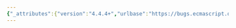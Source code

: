 ```yaml
---
{"_attributes":{"version":"4.4.4+","urlbase":"https://bugs.ecmascript.org/","maintainer":"dherman@mozilla.com"},"bug":{"bug_id":1529,"creation_ts":"2013-05-30 12:24:00 -0700","short_desc":"15.4.4.8 Array.prototype.reverse does not throw a type error","delta_ts":"2013-06-17 13:23:07 -0700","product":"Test262","component":"ECMA-262 Tests","version":"unspecified","rep_platform":"All","op_sys":"All","bug_status":"IN_PROGRESS","priority":"Normal","bug_severity":"normal","everconfirmed":true,"reporter":{"uid":"prsriniv","name":"Prashanth Srinivasan"},"assigned_to":{"uid":"prsriniv","name":"Prashanth Srinivasan"},"cc":["pruiz9999","trbaker"],"long_desc":[{"commentid":4103,"comment_count":0,"who":{"uid":"prsriniv","name":"Prashanth Srinivasan"},"bug_when":"2013-05-30 12:24:51 -0700","thetext":"The ES5.1 spec for 15.4.4.8 has 'true' as the last argument to the Get/Put/Delete operations in its algorithm, i.e. throw a type error if the element attributes forbid a value change or deletion. test262 does not test for this and of the main browsers Chrome gets this wrong: it correctly blocks the forbidden updates, but silently ignores this instead of throwing an error, and hence also continues reversing instead of aborting.\n\nhttps://mail.mozilla.org/pipermail/test262-discuss/2013-April/000161.html\nFrom Paul Ruizendaal's email to the discuss thread."},{"commentid":4136,"comment_count":1,"attachid":"53","who":{"uid":"prsriniv","name":"Prashanth Srinivasan"},"bug_when":"2013-06-04 14:11:39 -0700","thetext":"Created attachment 53\nTest cases that check true is passed to attributes if not throw a TypeError"},{"commentid":4182,"comment_count":2,"attachid":"64","who":{"uid":"prsriniv","name":"Prashanth Srinivasan"},"bug_when":"2013-06-12 12:16:51 -0700","thetext":"Created attachment 64\nTest cases that check true is passed to element attributes if not throw a TypeError\n\nAs noted in bug description, these 2 test cases fail on v8 debug and release version as it blocks the forbidden updates, but does not throw an error."},{"commentid":4195,"comment_count":3,"who":"pruiz9999","bug_when":"2013-06-17 13:23:07 -0700","thetext":"[1] The spec algorithm says that reversing progresses until it hits an error: it is not atomic, and an exception halfway through results in a half reversed array (cq. array-like object). Hence, just testing the elements beforehand for blocking attributes and throwing an early error is a no-go optimization.\n\nThe proposed tests use a 2 element array to reverse. Using a 4 element array and testing for \"semi-reversedness\"  is a better test choice I think.\n\n[2] Array.prototype.reverse also works on array-like objects. This is not verified.\n\n[3] In real world implementations there is probably a \"slow path\" implementation that implements the spec algorithm literally and an optimized path for dense arrays. It might be useful to add a test with a dense 50 (or so) element array, just to test something that is likely on a fast path. The counter argument would be that test262 is about spec coverage, not code coverage."}],"attachment":[{"_attributes":{"isobsolete":"1","ispatch":"1"},"attachid":"53","date":"2013-06-04 14:11:00 -0700","delta_ts":"2013-06-12 12:16:51 -0700","desc":"Test cases that check true is passed to attributes if not throw a TypeError","filename":"bug_1529.patch","type":"text/plain","size":"1528","attacher":{"_attributes":{"name":"Prashanth Srinivasan"},"_text":"prsriniv"},"data":{"_attributes":{"encoding":"base64"},"_text":"ZGlmZiAtciBlNjJlMWIzNWYwZDkgdGVzdC9zdWl0ZS9jaDE1LzE1LjQvMTUuNC40LzE1LjQuNC44\nL1MxNS40LjQuOF9BNS44LmpzCi0tLSAvZGV2L251bGwJVGh1IEphbiAwMSAwMDowMDowMCAxOTcw\nICswMDAwCisrKyBiL3Rlc3Qvc3VpdGUvY2gxNS8xNS40LzE1LjQuNC8xNS40LjQuOC9TMTUuNC40\nLjhfQTUuOC5qcwlUdWUgSnVuIDA0IDE3OjA5OjA3IDIwMTMgLTA0MDAKQEAgLTAsMCArMSw0NiBA\nQAorLy8gQ29weXJpZ2h0IChjKSAyMDEzIEFkb2JlIFN5c3RlbXMgSW5jb3JwZXJhdGVkLiAgQWxs\nIHJpZ2h0cyByZXNlcnZlZC4KKy8vIEFkb2JlIFN5c3RlbXMgSW5jb3JwZXJhdGVkIG1ha2VzIHRo\naXMgY29kZSBhdmFpbGFibGUgdW5kZXIgdGhlIHRlcm1zCisvLyBhbmQgY29uZGl0aW9ucyBzZXQg\nZm9ydGggb24KKy8vIGh0dHA6Ly9oZy5lY21hc2NyaXB0Lm9yZy90ZXN0cy90ZXN0MjYyL3Jhdy1m\naWxlL3RpcC9MSUNFTlNFICh0aGUKKy8vICJVc2UgVGVybXMiKS4gIEFueSByZWRpc3RyaWJ1dGlv\nbiBvZiB0aGlzIGNvZGUgbXVzdCByZXRhaW4gdGhlIGFib3ZlCisvLyBjb3B5cmlnaHQgYW5kIHRo\naXMgbm90aWNlIGFuZCBvdGhlcndpc2UgY29tcGx5IHdpdGggdGhlIFVzZSBUZXJtcy4KKy8qKgor\nICogVGVzdHMgZm9yIEFycmF5LnByb3RvdHlwZS5yZXZlcnNlKCkgZm9yIGVsZW1lbnQgYXR0cmli\ndXRlcyB0aGF0IGZvcmJpZCB2YWx1ZSBjaGFuZ2UKKyAqCisgKiBAcGF0aCBjaDE1LzE1LjQvMTUu\nNC40LzE1LjQuNC44L1MxNS40LjQuOF9BNS44LmpzCisgKiBAZGVzY3JpcHRpb24gQXJyYXkudG9T\ndHJpbmcoKQorICovCisKKy8vQ0hFQ0sjMQorZnVuY3Rpb24gQXJyYXlSZXZlcnNlKCkgeworICB2\nYXIgYSA9IFtdOworICBPYmplY3QuZGVmaW5lUHJvcGVydHkoYSwgJzAnLCB7dmFsdWU6Nywgd3Jp\ndGFibGU6ZmFsc2V9KTsKKyAgYVsxXSA9IDM7CisgIHRyeSB7CisgICAgYS5yZXZlcnNlKCk7Cisg\nICAgcmV0dXJuIGZhbHNlOworICB9IGNhdGNoKGUpIHsKKyAgICBpZiggZS5uYW1lIT09J1R5cGVF\ncnJvcicgKSB7CisgICAgJEVSUk9SKCcjMSBBcnJheS5wcm90b3R5cGUucmV2ZXJzZSA9PT0gVHlw\nZUVycm9yLiBBY3R1YWwgJyArIChlLm5hbWUpKTsKKyAgICByZXR1cm4gZmFsc2U7CisgICAgfQor\nICAgIHJldHVybiB0cnVlOworICB9Cit9CisKKy8vQ0hFQ0sjMgorZnVuY3Rpb24gQXJyYXlSZXZl\ncnNlMSgpIHsKKyAgdmFyIGEgPSBbXTsKKyAgT2JqZWN0LmRlZmluZVByb3BlcnR5KGEsICcwJywg\ne3ZhbHVlOjcsIGNvbmZpZ3VyYWJsZTpmYWxzZX0pOworICBhLmxlbmd0aCA9IDI7CisgIHRyeSB7\nCisgICAgYS5yZXZlcnNlKCk7CisgICAgcmV0dXJuIGZhbHNlOworICB9IGNhdGNoKGUpIHsKKyAg\nICBpZiggZS5uYW1lIT09J1R5cGVFcnJvcicgKSB7CisgICAgJEVSUk9SKCcjMiBBcnJheS5wcm90\nb3R5cGUucmV2ZXJzZSA9PT0gVHlwZUVycm9yLiBBY3R1YWwgJyArIChlLm5hbWUpKTsKKyAgICBy\nZXR1cm4gZmFsc2U7CisgICAgfQorICAgIHJldHVybiB0cnVlOworICB9Cit9Cg==\n"}},{"_attributes":{"isobsolete":"0","ispatch":"1"},"attachid":"64","date":"2013-06-12 12:16:00 -0700","delta_ts":"2013-06-12 12:16:51 -0700","desc":"Test cases that check true is passed to element attributes if not throw a TypeError","filename":"bug_1529.patch","type":"text/plain","size":"4776","attacher":{"_attributes":{"name":"Prashanth Srinivasan"},"_text":"prsriniv"},"data":{"_attributes":{"encoding":"base64"},"_text":"ZGlmZiAtciBlZTQyOWMxYmU2ZjYgdGVzdC9zdWl0ZS9jaDE1LzE1LjQvMTUuNC40LzE1LjQuNC44\nLzE1LjQuNC44LTEuanMKLS0tIC9kZXYvbnVsbAlUaHUgSmFuIDAxIDAwOjAwOjAwIDE5NzAgKzAw\nMDAKKysrIGIvdGVzdC9zdWl0ZS9jaDE1LzE1LjQvMTUuNC40LzE1LjQuNC44LzE1LjQuNC44LTEu\nanMJV2VkIEp1biAxMiAxNToxMjoxNSAyMDEzIC0wNDAwCkBAIC0wLDAgKzEsNDggQEAKKy8vIENv\ncHlyaWdodCAoYykgMjAxMywgQWRvYmUgU3lzdGVtcyBJbmNvcnBvcmF0ZWQKKy8vIEFsbCByaWdo\ndHMgcmVzZXJ2ZWQuCisvLworLy8gUmVkaXN0cmlidXRpb24gYW5kIHVzZSBpbiBzb3VyY2UgYW5k\nIGJpbmFyeSBmb3Jtcywgd2l0aCBvciB3aXRob3V0CisvLyBtb2RpZmljYXRpb24sIGFyZSBwZXJt\naXR0ZWQgIHByb3ZpZGVkIHRoYXQgdGhlIGZvbGxvd2luZyBjb25kaXRpb25zIGFyZSBtZXQ6Cisv\nLworLy8gMS4gUmVkaXN0cmlidXRpb25zIG9mIHNvdXJjZSBjb2RlIG11c3QgcmV0YWluIHRoZSBh\nYm92ZSBjb3B5cmlnaHQgbm90aWNlLAorLy8gdGhpcyBsaXN0IG9mIGNvbmRpdGlvbnMgYW5kIHRo\nZSBmb2xsb3dpbmcgZGlzY2xhaW1lci4KKy8vIDIuIFJlZGlzdHJpYnV0aW9ucyBpbiBiaW5hcnkg\nZm9ybSBtdXN0IHJlcHJvZHVjZSB0aGUgYWJvdmUgY29weXJpZ2h0IG5vdGljZSwKKy8vIHRoaXMg\nbGlzdCBvZiBjb25kaXRpb25zIGFuZCB0aGUgZm9sbG93aW5nIGRpc2NsYWltZXIgaW4gdGhlIGRv\nY3VtZW50YXRpb24KKy8vIGFuZC9vciBvdGhlciBtYXRlcmlhbHMgIHByb3ZpZGVkIHdpdGggdGhl\nIGRpc3RyaWJ1dGlvbi4KKy8vIDMuIE5laXRoZXIgdGhlIG5hbWUgb2YgdGhlIEFkb2JlIFN5c3Rl\nbXMgSW5jb3Jwb3JhdGVkIG5vciB0aGUgbmFtZXMgb2YgaXRzCisvLyBjb250cmlidXRvcnMgbWF5\nIGJlIHVzZWQgdG8gZW5kb3JzZSBvciBwcm9tb3RlIHByb2R1Y3RzIGRlcml2ZWQgZnJvbSB0aGlz\nCisvLyBzb2Z0d2FyZSB3aXRob3V0IHNwZWNpZmljIHByaW9yIHdyaXR0ZW4gcGVybWlzc2lvbi4K\nKy8vCisvLyBUSElTIFNPRlRXQVJFIElTIFBST1ZJREVEIEJZIFRIRSBDT1BZUklHSFQgSE9MREVS\nUyBBTkQgQ09OVFJJQlVUT1JTICJBUyBJUyIKKy8vIEFORCBBTlkgRVhQUkVTUyBPUiBJTVBMSUVE\nIFdBUlJBTlRJRVMsIElOQ0xVRElORywgQlVUIE5PVCBMSU1JVEVEIFRPLCBUSEUKKy8vIElNUExJ\nRUQgV0FSUkFOVElFUyBPRiBNRVJDSEFOVEFCSUxJVFkgQU5EIEZJVE5FU1MgRk9SIEEgUEFSVElD\nVUxBUiBQVVJQT1NFCisvLyBBUkUgRElTQ0xBSU1FRC4gSU4gTk8gRVZFTlQgU0hBTEwgVEhFIENP\nUFlSSUdIVCBIT0xERVIgT1IgQ09OVFJJQlVUT1JTIEJFCisvLyBMSUFCTEUgRk9SIEFOWSBESVJF\nQ1QsIElORElSRUNULCBJTkNJREVOVEFMLCBTUEVDSUFMLCBFWEVNUExBUlksIE9SCisvLyBDT05T\nRVFVRU5USUFMIERBTUFHRVMgKElOQ0xVRElORywgQlVUIE5PVCBMSU1JVEVEIFRPLCBQUk9DVVJF\nTUVOVCBPRgorLy8gU1VCU1RJVFVURSBHT09EUyBPUiBTRVJWSUNFUzsgTE9TUyBPRiBVU0UsIERB\nVEEsIE9SIFBST0ZJVFM7IE9SIEJVU0lORVNTCisvLyBJTlRFUlJVUFRJT04pIEhPV0VWRVIgQ0FV\nU0VEIEFORCBPTiBBTlkgVEhFT1JZIE9GIExJQUJJTElUWSwgV0hFVEhFUiBJTgorLy8gQ09OVFJB\nQ1QsIFNUUklDVCBMSUFCSUxJVFksIE9SIFRPUlQgKElOQ0xVRElORyBORUdMSUdFTkNFIE9SIE9U\nSEVSV0lTRSkKKy8vIEFSSVNJTkcgSU4gQU5ZIFdBWSBPVVQgT0YgVEhFIFVTRSBPRiBUSElTIFNP\nRlRXQVJFLCBFVkVOIElGIEFEVklTRUQgT0YgVEhFCisvLyBQT1NTSUJJTElUWSBPRiBTVUNIIERB\nTUFHRS4KKy8qKgorICogVGVzdHMgZm9yIEFycmF5LnByb3RvdHlwZS5yZXZlcnNlKCkgZm9yIGVs\nZW1lbnQgYXR0cmlidXRlcyB0aGF0IGZvcmJpZCB2YWx1ZSBjaGFuZ2UKKyAqCisgKiBAcGF0aCBj\naDE1LzE1LjQvMTUuNC40LzE1LjQuNC44LzE1LjQuNC44LTEuanMKKyAqIEBkZXNjcmlwdGlvbiBB\ncnJheS5wcm90b3R5cGUucmV2ZXJzZSgpIHdpdGggZWxlbWVudCBhdHRyaWJ1dGUgd2hpY2ggaXMg\nbm90IGNoYW5nZWFibGUKKyAqLworCitmdW5jdGlvbiB0ZXN0Y2FzZSgpIHsKKyAgdmFyIGEgPSBb\nXTsKKyAgT2JqZWN0LmRlZmluZVByb3BlcnR5KGEsICcwJywge3ZhbHVlOjcsIHdyaXRhYmxlOmZh\nbHNlfSk7CisgIGFbMV0gPSAzOworICB0cnkgeworICAgIGEucmV2ZXJzZSgpOworICAgIHJldHVy\nbiBmYWxzZTsKKyAgfSBjYXRjaChlKSB7CisgICAgaWYoIGUubmFtZSE9PSdUeXBlRXJyb3InICkg\neworICAgIHJldHVybiBmYWxzZTsKKyAgICB9CisgICAgcmV0dXJuIHRydWU7CisgIH0KK30KK3J1\nblRlc3RDYXNlKHRlc3RjYXNlKQpcIE5vIG5ld2xpbmUgYXQgZW5kIG9mIGZpbGUKZGlmZiAtciBl\nZTQyOWMxYmU2ZjYgdGVzdC9zdWl0ZS9jaDE1LzE1LjQvMTUuNC40LzE1LjQuNC44LzE1LjQuNC44\nLTIuanMKLS0tIC9kZXYvbnVsbAlUaHUgSmFuIDAxIDAwOjAwOjAwIDE5NzAgKzAwMDAKKysrIGIv\ndGVzdC9zdWl0ZS9jaDE1LzE1LjQvMTUuNC40LzE1LjQuNC44LzE1LjQuNC44LTIuanMJV2VkIEp1\nbiAxMiAxNToxMjoxNSAyMDEzIC0wNDAwCkBAIC0wLDAgKzEsNDcgQEAKKy8vIENvcHlyaWdodCAo\nYykgMjAxMywgQWRvYmUgU3lzdGVtcyBJbmNvcnBvcmF0ZWQKKy8vIEFsbCByaWdodHMgcmVzZXJ2\nZWQuCisvLworLy8gUmVkaXN0cmlidXRpb24gYW5kIHVzZSBpbiBzb3VyY2UgYW5kIGJpbmFyeSBm\nb3Jtcywgd2l0aCBvciB3aXRob3V0CisvLyBtb2RpZmljYXRpb24sIGFyZSBwZXJtaXR0ZWQgIHBy\nb3ZpZGVkIHRoYXQgdGhlIGZvbGxvd2luZyBjb25kaXRpb25zIGFyZSBtZXQ6CisvLworLy8gMS4g\nUmVkaXN0cmlidXRpb25zIG9mIHNvdXJjZSBjb2RlIG11c3QgcmV0YWluIHRoZSBhYm92ZSBjb3B5\ncmlnaHQgbm90aWNlLAorLy8gdGhpcyBsaXN0IG9mIGNvbmRpdGlvbnMgYW5kIHRoZSBmb2xsb3dp\nbmcgZGlzY2xhaW1lci4KKy8vIDIuIFJlZGlzdHJpYnV0aW9ucyBpbiBiaW5hcnkgZm9ybSBtdXN0\nIHJlcHJvZHVjZSB0aGUgYWJvdmUgY29weXJpZ2h0IG5vdGljZSwKKy8vIHRoaXMgbGlzdCBvZiBj\nb25kaXRpb25zIGFuZCB0aGUgZm9sbG93aW5nIGRpc2NsYWltZXIgaW4gdGhlIGRvY3VtZW50YXRp\nb24KKy8vIGFuZC9vciBvdGhlciBtYXRlcmlhbHMgIHByb3ZpZGVkIHdpdGggdGhlIGRpc3RyaWJ1\ndGlvbi4KKy8vIDMuIE5laXRoZXIgdGhlIG5hbWUgb2YgdGhlIEFkb2JlIFN5c3RlbXMgSW5jb3Jw\nb3JhdGVkIG5vciB0aGUgbmFtZXMgb2YgaXRzCisvLyBjb250cmlidXRvcnMgbWF5IGJlIHVzZWQg\ndG8gZW5kb3JzZSBvciBwcm9tb3RlIHByb2R1Y3RzIGRlcml2ZWQgZnJvbSB0aGlzCisvLyBzb2Z0\nd2FyZSB3aXRob3V0IHNwZWNpZmljIHByaW9yIHdyaXR0ZW4gcGVybWlzc2lvbi4KKy8vCisvLyBU\nSElTIFNPRlRXQVJFIElTIFBST1ZJREVEIEJZIFRIRSBDT1BZUklHSFQgSE9MREVSUyBBTkQgQ09O\nVFJJQlVUT1JTICJBUyBJUyIKKy8vIEFORCBBTlkgRVhQUkVTUyBPUiBJTVBMSUVEIFdBUlJBTlRJ\nRVMsIElOQ0xVRElORywgQlVUIE5PVCBMSU1JVEVEIFRPLCBUSEUKKy8vIElNUExJRUQgV0FSUkFO\nVElFUyBPRiBNRVJDSEFOVEFCSUxJVFkgQU5EIEZJVE5FU1MgRk9SIEEgUEFSVElDVUxBUiBQVVJQ\nT1NFCisvLyBBUkUgRElTQ0xBSU1FRC4gSU4gTk8gRVZFTlQgU0hBTEwgVEhFIENPUFlSSUdIVCBI\nT0xERVIgT1IgQ09OVFJJQlVUT1JTIEJFCisvLyBMSUFCTEUgRk9SIEFOWSBESVJFQ1QsIElORElS\nRUNULCBJTkNJREVOVEFMLCBTUEVDSUFMLCBFWEVNUExBUlksIE9SCisvLyBDT05TRVFVRU5USUFM\nIERBTUFHRVMgKElOQ0xVRElORywgQlVUIE5PVCBMSU1JVEVEIFRPLCBQUk9DVVJFTUVOVCBPRgor\nLy8gU1VCU1RJVFVURSBHT09EUyBPUiBTRVJWSUNFUzsgTE9TUyBPRiBVU0UsIERBVEEsIE9SIFBS\nT0ZJVFM7IE9SIEJVU0lORVNTCisvLyBJTlRFUlJVUFRJT04pIEhPV0VWRVIgQ0FVU0VEIEFORCBP\nTiBBTlkgVEhFT1JZIE9GIExJQUJJTElUWSwgV0hFVEhFUiBJTgorLy8gQ09OVFJBQ1QsIFNUUklD\nVCBMSUFCSUxJVFksIE9SIFRPUlQgKElOQ0xVRElORyBORUdMSUdFTkNFIE9SIE9USEVSV0lTRSkK\nKy8vIEFSSVNJTkcgSU4gQU5ZIFdBWSBPVVQgT0YgVEhFIFVTRSBPRiBUSElTIFNPRlRXQVJFLCBF\nVkVOIElGIEFEVklTRUQgT0YgVEhFCisvLyBQT1NTSUJJTElUWSBPRiBTVUNIIERBTUFHRS4KKy8q\nKgorICogVGVzdHMgZm9yIEFycmF5LnByb3RvdHlwZS5yZXZlcnNlKCkgZm9yIGVsZW1lbnQgYXR0\ncmlidXRlcyB0aGF0IGZvcmJpZCB2YWx1ZSBjaGFuZ2UKKyAqCisgKiBAcGF0aCBjaDE1LzE1LjQv\nMTUuNC40LzE1LjQuNC44LzE1LjQuNC44LTIuanMKKyAqIEBkZXNjcmlwdGlvbiBBcnJheS5wcm90\nb3R5cGUucmV2ZXJzZSgpIHdpdGggZWxlbWVudCBhdHRyaWJ1dGUgd2hpY2ggaXMgbm90IGNoYW5n\nZWFibGUKKyAqLworZnVuY3Rpb24gdGVzdGNhc2UoKSB7CisgIHZhciBhID0gW107CisgIE9iamVj\ndC5kZWZpbmVQcm9wZXJ0eShhLCAnMCcsIHt2YWx1ZTo3LCBjb25maWd1cmFibGU6ZmFsc2V9KTsK\nKyAgYS5sZW5ndGggPSAyOworICB0cnkgeworICAgIGEucmV2ZXJzZSgpOworICAgIHJldHVybiBm\nYWxzZTsKKyAgfSBjYXRjaChlKSB7CisgICAgaWYoIGUubmFtZSE9PSdUeXBlRXJyb3InICkgewor\nICAgIHJldHVybiBmYWxzZTsKKyAgICB9CisgICAgcmV0dXJuIHRydWU7CisgIH0KK30KK3J1blRl\nc3RDYXNlKHRlc3RjYXNlKQpcIE5vIG5ld2xpbmUgYXQgZW5kIG9mIGZpbGUK\n"}}]}}
---
```

